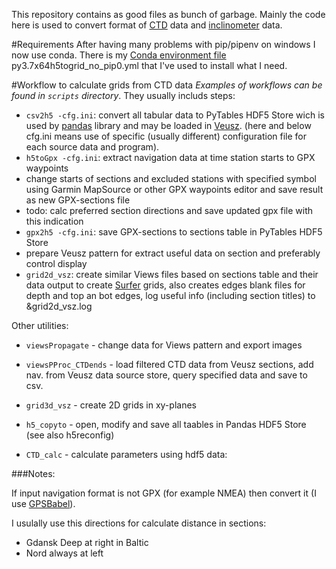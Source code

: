 This repository contains as good files as bunch of garbage. Mainly the code here is used to convert format of <a href="https://en.wikipedia.org/wiki/CTD_(instrument)">CTD</a> data and <a href="https://jor.ocean.ru/index.php/jor/article/download/369/153">inclinometer</a> data.

#Requirements
After having many problems with pip/pipenv on windows I now use conda. There is my [Conda environment file](https://docs.conda.io/projects/conda/en/latest/user-guide/tasks/manage-environments.html#id16) py3.7x64h5togrid_no_pip0.yml that I've used to install what I need.


#Workflow to calculate grids from CTD data 
*Examples of workflows can be found in ``scripts`` directory*. They usually includs steps:

 - ``csv2h5 -cfg.ini``: convert all tabular data to PyTables HDF5 Store wich is used by [pandas](https://pandas.pydata.org) library and may be loaded in [Veusz](https://github.com/veusz/veusz). (here and below cfg.ini means use of specific (usually different) configuration file for each source data and program).
 - ``h5toGpx -cfg.ini``: extract navigation data at time station starts to GPX waypoints
 - change starts of sections and excluded stations with specified symbol
 using Garmin MapSource or other GPX waypoints editor
 and save result as new GPX-sections file
 - todo: calc preferred section directions and save updated gpx file with this indication
 - ``gpx2h5 -cfg.ini``: save GPX-sections to sections table in PyTables HDF5 Store
 - prepare Veusz pattern for extract useful data on section
 and preferably control display
 - ``grid2d_vsz``: create similar Views files based on sections table and their data
 output to create [Surfer](https://www.goldensoftware.com/products/surfer) grids, also creates edges blank files for depth and
 top an bot edges, log useful info (including section titles) to &grid2d_vsz.log


Other utilities:
 - ``viewsPropagate`` - change data for Views pattern and export images
 - ``viewsPProc_CTDends`` - load filtered CTD data from Veusz sections, add nav.
from Veusz data source store, query specified data and save to csv.
 - ``grid3d_vsz`` - create 2D grids in xy-planes
 - ``h5_copyto`` - open, modify and save all taables in Pandas HDF5 Store (see also h5reconfig)

 - ``CTD_calc`` - calculate parameters using hdf5 data:
 
 
###Notes:
 
 If input navigation format is not GPX (for example NMEA) then convert it (I use [GPSBabel](https://www.gpsbabel.org/)).



I usulally use this directions for calculate distance in sections:
 - Gdansk Deep at right in Baltic
 - Nord always at left
 